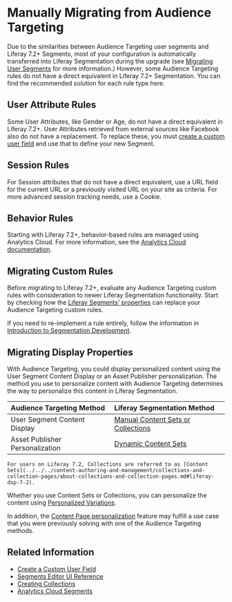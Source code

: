 # Manually Migrating from Audience Targeting

Due to the similarities between Audience Targeting user segments and Liferay 7.2+ Segments, most of your configuration is automatically transferred into Liferay Segmentation during the upgrade (see [Migrating User Segments](./migrating-user-segments.md) for more information.) However, some Audience Targeting rules do not have a direct equivalent in Liferay 7.2+ Segmentation. You can find the recommended solution for each rule type here.

## User Attribute Rules

Some User Attributes, like Gender or Age, do not have a direct equivalent in Liferay 7.2+. User Attributes retrieved from external sources like Facebook also do not have a replacement. To replace these, you must [create a custom user field](../../../users-and-permissions/users/adding-custom-fields-to-users.md) and use that to define your new Segment.

## Session Rules

For Session attributes that do not have a direct equivalent, use a URL field for the current URL or a previously visited URL on your site as criteria. For more advanced session tracking needs, use a Cookie.

## Behavior Rules

Starting with Liferay 7.2+, behavior-based rules are managed using Analytics Cloud. For more information, see the [Analytics Cloud documentation](https://learn.liferay.com/analytics-cloud/latest/en/people/segments/segments.html).

## Migrating Custom Rules

Before migrating to Liferay 7.2+, evaluate any Audience Targeting custom rules with consideration to newer Liferay Segmentation functionality. Start by checking how the [Liferay Segments' properties](../segmentation/segments-editor-ui-reference.md) can replace your Audience Targeting custom rules.

If you need to re-implement a rule entirely, follow the information in [Introduction to Segmentation Development](../developer-guide/introduction-to-segmentation-development.md).

## Migrating Display Properties

With Audience Targeting, you could display personalized content using the User Segment Content Display or an Asset Publisher personalization. The method you use to personalize content with Audience Targeting determines the way to personalize this content in Liferay Segmentation.

| Audience Targeting Method | Liferay Segmentation Method |
| :--- | :--- |
| User Segment Content Display | [Manual Content Sets or Collections](../../../content-authoring-and-management/collections-and-collection-pages/creating-collections.md#creating-a-manual-collection) |
| Asset Publisher Personalization | [Dynamic Content Sets](../../../content-authoring-and-management/collections-and-collection-pages/creating-collections.md#creating-a-dynamic-collection) |

```{note}
For users on Liferay 7.2, Collections are referred to as [Content Sets](../../../content-authoring-and-management/collections-and-collection-pages/about-collections-and-collection-pages.md#liferay-dxp-7-2).
```

Whether you use Content Sets or Collections, you can personalize the content using [Personalized Variations](../experience-personalization/personalizing-collections.md).

In addition, the [Content Page personalization](../../../site-building/personalizing-site-experience/experience-personalization/content-page-personalization.md) feature may fulfill a use case that you were previously solving with one of the Audience Targeting methods.

## Related Information

- [Create a Custom User Field](../../../users-and-permissions/users/adding-custom-fields-to-users.md)
- [Segments Editor UI Reference](../segmentation/segments-editor-ui-reference.md)
- [Creating Collections](../../../content-authoring-and-management/collections-and-collection-pages/creating-collections.md)
- [Analytics Cloud Segments](https://learn.liferay.com/analytics-cloud/latest/en/people/segments/segments.html)
